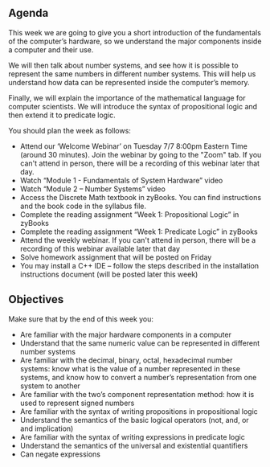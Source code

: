 ## Agenda <br />
This week we are going to give you a short introduction of the fundamentals of the computer’s hardware, so we understand the major components inside a computer and their use. <br />

We will then talk about number systems, and see how it is possible to represent the same numbers in different number systems. This will help us understand how data can be represented inside the computer’s memory. <br />

Finally, we will explain the importance of the mathematical language for computer scientists. We will introduce the syntax of propositional logic and then extend it to predicate logic. <br />
 

You should plan the week as follows: <br />

* Attend our ‘Welcome Webinar’ on Tuesday 7/7 8:00pm Eastern Time (around 30 minutes). Join the webinar by going to the "Zoom" tab. If   you can't attend in person, there will be a recording of this webinar later that day. <br />
* Watch “Module 1 - Fundamentals of System Hardware” video <br />
* Watch “Module 2 – Number Systems” video <br />
* Access the Discrete Math textbook in zyBooks. You can find instructions and the book code in the syllabus file. <br />
* Complete the reading assignment “Week 1: Propositional Logic” in zyBooks <br />
* Complete the reading assignment “Week 1: Predicate Logic” in zyBooks <br />
* Attend the weekly webinar. If you can't attend in person, there will be a recording of this webinar available later that day <br />
* Solve homework assignment that will be posted on Friday <br />
* You may install a C++ IDE – follow the steps described in the installation instructions document (will be posted later this week) <br />
 
## Objectives <br />

Make sure that by the end of this week you: <br />

* Are familiar with the major hardware components in a computer <br />
* Understand that the same numeric value can be represented in different number systems <br />
* Are familiar with the decimal, binary, octal, hexadecimal number systems: know what is the value of a number represented in these  systems, and know how to convert a number’s representation from one system to another <br />
* Are familiar with the two’s component representation method: how it is used to represent signed numbers <br />
* Are familiar with the syntax of writing propositions in propositional logic <br />
* Understand the semantics of the basic logical operators (not, and, or and implication) <br />
* Are familiar with the syntax of writing expressions in predicate logic <br />
* Understand the semantics of the universal and existential quantifiers <br />
* Can negate expressions <br />
